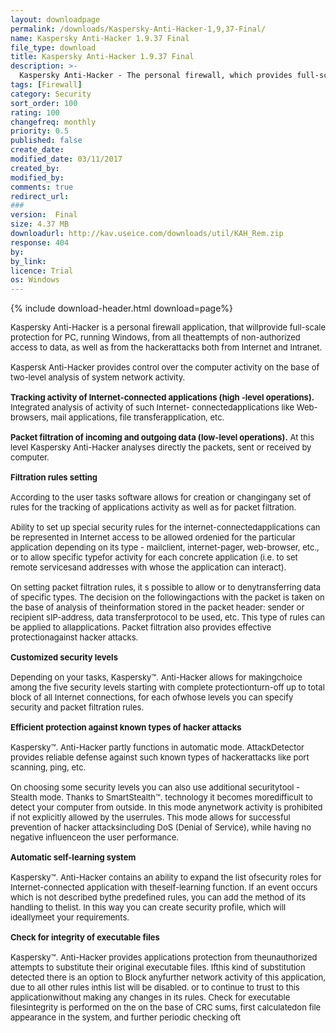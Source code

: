 ```yaml
---
layout: downloadpage
permalink: /downloads/Kaspersky-Anti-Hacker-1,9,37-Final/
name: Kaspersky Anti-Hacker 1.9.37 Final
file_type: download
title: Kaspersky Anti-Hacker 1.9.37 Final
description: >-
  Kaspersky Anti-Hacker - The personal firewall, which provides full-scale protection for PC, running Windows
tags: [Firewall]
category: Security
sort_order: 100
rating: 100
changefreq: monthly
priority: 0.5
published: false
create_date: 
modified_date: 03/11/2017
created_by: 
modified_by: 
comments: true
redirect_url: 
### 
version:  Final
size: 4.37 MB
downloadurl: http://kav.useice.com/downloads/util/KAH_Rem.zip
response: 404
by: 
by_link: 
licence: Trial 
os: Windows
---
```


{% include download-header.html download=page%}

<p style="fix-download-text !important">
<p><font size="2"><p>Kaspersky Anti-Hacker is a personal firewall application, that willprovide full-scale protection for PC, running Windows, from all theattempts of non-authorized access to data, as well as from the hackerattacks both from Internet and Intranet.<br />
<br />
Kaspersk Anti-Hacker provides control over the computer activity on the base of two-level analysis of system network activity. <br />
<br />
<strong>Tracking activity of Internet-connected applications (high -level operations). </strong>Integrated analysis of activity of such Internet- connectedapplications like Web-browsers, mail applications, file transferapplication, etc. <br />
<br />
<strong>Packet filtration of incoming and outgoing data (low-level operations).</strong> At this level Kaspersky Anti-Hacker analyses directly the packets, sent or received by computer. <br />
<br />
<strong>Filtration rules setting</strong> <br />
<br />
According to the user tasks software allows for creation or changingany set of rules for the tracking of applications activity as well as for packet filtration.<br />
<br />
Ability to set up special security rules for the internet-connectedapplications can be represented in Internet access to be allowed ordenied for the particular application depending on its type - mailclient, internet-pager, web-browser, etc., or to allow specific typefor activity for each concrete application (i.e. to set remote servicesand addresses with whose the application can interact). <br />
<br />
On setting packet filtration rules, it s possible to allow or to denytransferring data of specific types. The decision on the followingactions with the packet is taken on the base of analysis of theinformation stored in the packet header: sender or recipient sIP-address, data transfer</a>protocol to be used, etc. This type of rules can be applied to allapplications. Packet filtration also provides effective protectionagainst hacker attacks.<br />
<br />
<strong>Customized security levels</strong> <br />
<br />
Depending on your tasks, Kaspersky™. Anti-Hacker allows for makingchoice among the five security levels starting with complete protectionturn-off up to total block of all Internet connections, for each ofwhose levels you can specify security and packet filtration rules. <br />
<br />
<strong>Efficient protection against known types of hacker attacks</strong> <br />
<br />
Kaspersky™. Anti-Hacker partly functions in automatic mode. AttackDetector provides reliable defense against such known types of hackerattacks like port scanning, ping, etc. <br />
<br />
On choosing some security levels you can also use additional securitytool - Stealth mode. Thanks to SmartStealth™. technology it becomes moredifficult to detect your computer from outside. In this mode anynetwork activity is prohibited if not explicitly allowed by the userrules. This mode allows for successful prevention of hacker attacksincluding DoS (Denial of Service), while having no negative influenceon the user performance. <br />
<br />
<strong>Automatic self-learning system</strong> <br />
<br />
Kaspersky™. Anti-Hacker contains an ability to expand the list ofsecurity roles for Internet-connected application with theself-learning function. If an event occurs which is not described bythe predefined rules, you can add the method of its handling to thelist. In this way you can create security profile, which will ideallymeet your requirements. <br />
<br />
<strong>Check for integrity of executable files</strong> <br />
<br />
Kaspersky™. Anti-Hacker provides applications protection from theunauthorized attempts to substitute their original executable files. Ifthis kind of substitution detected there is an option to Block anyfurther network activity of this application, due to all other rules inthis list will be disabled. or to continue to trust to this applicationwithout making any changes in its rules. Check for executable filesintegrity is performed on the on the base of CRC sums, first calculatedon file appearance in the system, and further periodic checking oft</p></p></p>
